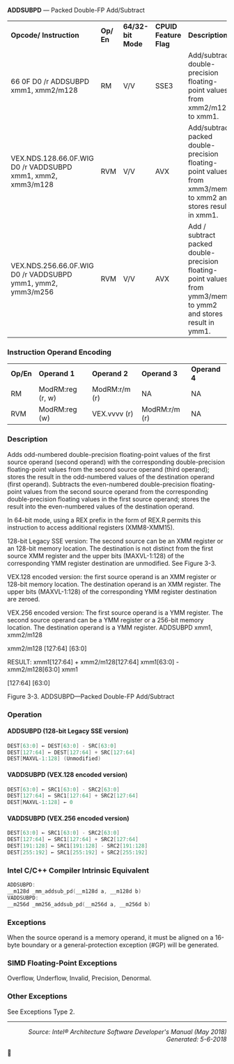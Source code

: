 <b>ADDSUBPD</b> — Packed Double-FP Add/Subtract
<table>
	<tr>
		<td><b>Opcode/ Instruction</b></td>
		<td><b>Op/ En</b></td>
		<td><b>64/32-bit Mode</b></td>
		<td><b>CPUID Feature Flag</b></td>
		<td><b>Description</b></td>
	</tr>
	<tr>
		<td>66 0F D0 /r ADDSUBPD xmm1, xmm2/m128</td>
		<td>RM</td>
		<td>V/V</td>
		<td>SSE3</td>
		<td>Add/subtract double-precision floating-point values from xmm2/m128 to xmm1.</td>
	</tr>
	<tr>
		<td>VEX.NDS.128.66.0F.WIG D0 /r VADDSUBPD xmm1, xmm2, xmm3/m128</td>
		<td>RVM</td>
		<td>V/V</td>
		<td>AVX</td>
		<td>Add/subtract packed double-precision floating-point values from xmm3/mem to xmm2 and stores result in xmm1.</td>
	</tr>
	<tr>
		<td>VEX.NDS.256.66.0F.WIG D0 /r VADDSUBPD ymm1, ymm2, ymm3/m256</td>
		<td>RVM</td>
		<td>V/V</td>
		<td>AVX</td>
		<td>Add / subtract packed double-precision floating-point values from ymm3/mem to ymm2 and stores result in ymm1.</td>
	</tr>
</table>


### Instruction Operand Encoding
<table>
	<tr>
		<td><b>Op/En</b></td>
		<td><b>Operand 1</b></td>
		<td><b>Operand 2</b></td>
		<td><b>Operand 3</b></td>
		<td><b>Operand 4</b></td>
	</tr>
	<tr>
		<td>RM</td>
		<td>ModRM:reg (r, w)</td>
		<td>ModRM:r/m (r)</td>
		<td>NA</td>
		<td>NA</td>
	</tr>
	<tr>
		<td>RVM</td>
		<td>ModRM:reg (w)</td>
		<td>VEX.vvvv (r)</td>
		<td>ModRM:r/m (r)</td>
		<td>NA</td>
	</tr>
</table>


### Description
Adds odd-numbered double-precision floating-point values of the first source operand (second operand) with the
corresponding double-precision floating-point values from the second source operand (third operand); stores the
result in the odd-numbered values of the destination operand (first operand). Subtracts the even-numbered
double-precision floating-point values from the second source operand from the corresponding double-precision
floating values in the first source operand; stores the result into the even-numbered values of the destination
operand.

In 64-bit mode, using a REX prefix in the form of REX.R permits this instruction to access additional registers
(XMM8-XMM15).

128-bit Legacy SSE version: The second source can be an XMM register or an 128-bit memory location. The destination is not distinct from the first source XMM register and the upper bits (MAXVL-1:128) of the corresponding YMM register destination are unmodified. See Figure 3-3.

VEX.128 encoded version: the first source operand is an XMM register or 128-bit memory location. The destination
operand is an XMM register. The upper bits (MAXVL-1:128) of the corresponding YMM register destination are
zeroed.

VEX.256 encoded version: The first source operand is a YMM register. The second source operand can be a YMM
register or a 256-bit memory location. The destination operand is a YMM register.
ADDSUBPD xmm1, xmm2/m128

xmm2/m128
[127:64]
[63:0]

RESULT:
xmm1[127:64] + xmm2/m128[127:64]
xmm1[63:0] - xmm2/m128[63:0]
xmm1

[127:64]
[63:0]

Figure 3-3.  ADDSUBPD—Packed Double-FP Add/Subtract

### Operation


#### ADDSUBPD (128-bit Legacy SSE version)
```java
DEST[63:0] ← DEST[63:0] - SRC[63:0]
DEST[127:64] ← DEST[127:64] + SRC[127:64]
DEST[MAXVL-1:128] (Unmodified)
```
#### VADDSUBPD (VEX.128 encoded version)
```java
DEST[63:0] ← SRC1[63:0] - SRC2[63:0]
DEST[127:64] ← SRC1[127:64] + SRC2[127:64]
DEST[MAXVL-1:128] ← 0
```
#### VADDSUBPD (VEX.256 encoded version)
```java
DEST[63:0] ← SRC1[63:0] - SRC2[63:0]
DEST[127:64] ← SRC1[127:64] + SRC2[127:64]
DEST[191:128] ← SRC1[191:128] - SRC2[191:128]
DEST[255:192] ← SRC1[255:192] + SRC2[255:192]
```
### Intel C/C++ Compiler Intrinsic Equivalent
```c
ADDSUBPD:
__m128d _mm_addsub_pd(__m128d a, __m128d b)
VADDSUBPD:
__m256d _mm256_addsub_pd(__m256d a, __m256d b)
```
### Exceptions

When the source operand is a memory operand, it must be aligned on a 16-byte boundary or a general-protection
exception (\#GP) will be generated.

### SIMD Floating-Point Exceptions

Overflow, Underflow, Invalid, Precision, Denormal.

### Other Exceptions

See Exceptions Type 2.

 --- 
<p align="right"><i>Source: Intel® Architecture Software Developer's Manual (May 2018)<br>Generated: 5-6-2018</i></p>
